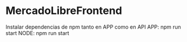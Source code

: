 # MercadoLibreFrontend

Instalar dependencias de npm tanto en APP como en API
APP: npm run start
NODE: npm run start
